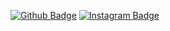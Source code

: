 [![Github Badge](https://img.shields.io/badge/-Github-000?style=quare&labelColor=000&logo=Github&logoColor=white&link=link)](https://github.com/emregulistan) 
[![Instagram Badge](https://img.shields.io/badge/-Instagram-C13584?style=flat-quare&labelColor=C13584&logo=instagram&logoColor=black&link=link)](https://instagram.com/emregulistan)
